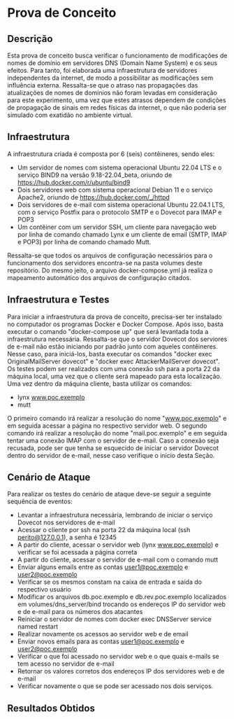 # Prova de Conceito


## Descrição
Esta prova de conceito busca verificar o funcionamento de modificações de nomes de domínio em servidores DNS (Domain Name System) e os seus efeitos. Para tanto, foi elaborada uma infraestrutura de servidores independentes da internet, de modo a possibilitar as modificações sem influência externa. Ressalta-se que o atraso nas propagações das atualizações de nomes de domínios não foram levadas em consideração para este experimento, uma vez que estes atrasos dependem de condições de propagação de sinais em redes físicas da internet, o que não poderia ser simulado com exatidão no ambiente virtual.


## Infraestrutura
A infraestrutura criada é composta por 6 (seis) contêineres, sendo eles:
  * Um servidor de nomes com sistema operacional Ubuntu 22.04 LTS e o serviço BIND9 na versão 9.18-22.04_beta, oriundo de https://hub.docker.com/r/ubuntu/bind9
  * Dois servidores web com sistema operacional Debian 11 e o serviço Apache2, oriundo de https://hub.docker.com/_/httpd
  * Dois servidores de e-mail com sistema operacional Ubuntu 22.04.1 LTS, com o serviço Postfix para o protocolo SMTP e o Dovecot para IMAP e POP3
  * Um contêiner com um servidor SSH, um cliente para navegação web por linha de comando chamado Lynx e um cliente de email (SMTP, IMAP e POP3) por linha de comando chamado Mutt.
  
Ressalta-se que todos os arquivos de configuração necessários para o funcionamento dos servidores encontra-se na pasta volumes deste repositório. Do mesmo jeito, o arquivo docker-compose.yml já realiza o mapeamento automático dos arquivos de configuração citados.


## Infraestrutura e Testes
Para iniciar a infraestrutura da prova de conceito, precisa-ser ter instalado no computador os programas Docker e Docker Compose. Após isso, basta executar o comando "docker-compose up" que será levantada toda a infraestrutura necessária. Ressalta-se que o servidor Dovecot dos serviores de e-mail não estão iniciando por padrão junto com aqueles contêineres. Nesse caso, para iniciá-los, basta executar os comandos "docker exec OriginalMailServer dovecot" e "docker exec AttackerMailServer dovecot". Os testes podem ser realizados com uma conexão ssh para a porta 22 da máquina local, uma vez que o cliente será mapeado para esta localização.
Uma vez dentro da máquina cliente, basta utilizar os comandos:
  * lynx www.poc.exemplo
  * mutt

O primeiro comando irá realizar a resolução do nome "www.poc.exemplo" e em seguida acessar a página no respectivo servidor web. O segundo comando irá realizar a resolução do nome "mail.poc.exemplo" e em seguida tentar uma conexão IMAP com o servidor de e-mail. Caso a conexão seja recusada, pode ser que tenha se esquecido de iniciar o servidor Dovecot dentro do servidor de e-mail, nesse caso verifique o início desta Seção.


## Cenário de Ataque
Para realizar os testes do cenário de ataque deve-se seguir a seguinte sequência de eventos:
  * Levantar a infraestrutura necessária, lembrando de iniciar o serviço Dovecot nos servidores de e-mail
  * Acessar o cliente por ssh na porta 22 da máquina local (ssh perito@127.0.0.1), a senha é 12345
  * A partir do cliente, acessar o servidor web (lynx www.poc.exemplo) e verificar se foi acessada a página correta
  * A partir do cliente, acessar o servidor de e-mail com o comando mutt
  * Enviar alguns emails entre as contas user1@poc.exemplo e user2@poc.exemplo
  * Verificar se os mesmos constam na caixa de entrada e saída do respectivo usuário
  * Modificar os arquivos db.poc.exemplo e db.rev.poc.exemplo localizados em volumes/dns_server/bind trocando os endereços IP do servidor web e de e-mail para os números dos atacantes
  * Reiniciar o servidor de nomes com docker exec DNSServer service named restart
  * Realizar novamente os acessos ao servidor web e de email
  * Enviar novos emails para as contas user1@poc.exemplo e user2@poc.exemplo
  * Verificar o que foi acessado no servidor web e o que quais e-mails se tem acesso no servidor de e-mail
  * Retornar os valores corretos dos endereços IP dos servidores web e de e-mail
  * Verificar novamente o que se pode ser acessado nos dois serviços.


## Resultados Obtidos

